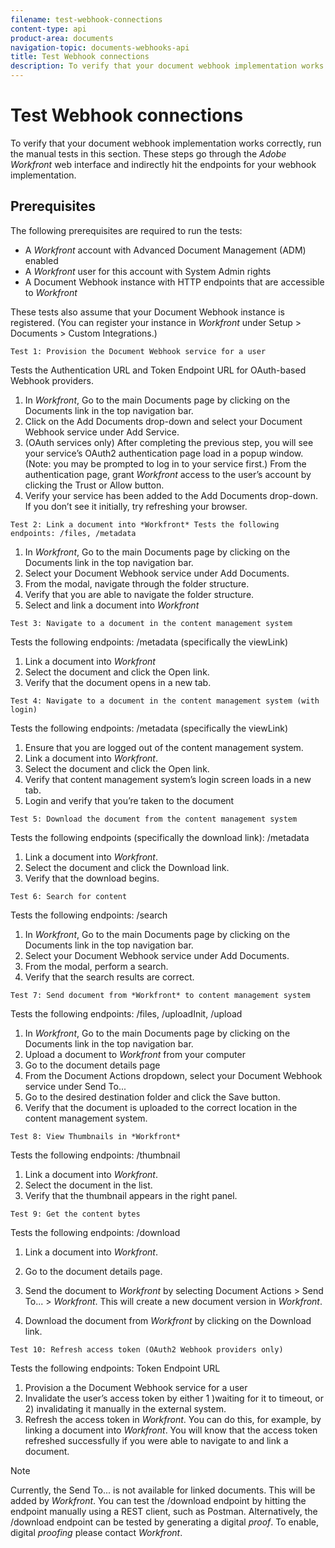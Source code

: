 ```yaml
---
filename: test-webhook-connections
content-type: api
product-area: documents
navigation-topic: documents-webhooks-api
title: Test Webhook connections
description: To verify that your document webhook implementation works correctly, run the manual tests in this section. These steps go through the Adobe Workfront web interface and indirectly hit the endpoints for your webhook implementation.
---
```


# Test Webhook connections

To verify that your document webhook implementation works correctly, run the manual tests in this section. These steps go through the *Adobe Workfront* web interface and indirectly hit the endpoints for your webhook implementation.

## Prerequisites

The following prerequisites are required to run the tests:

* A *Workfront* account with Advanced Document Management (ADM) enabled
* A *Workfront* user for this account with System Admin rights
* A Document Webhook instance with HTTP endpoints that are accessible to *Workfront*

These tests also assume that your Document Webhook instance is registered. (You can register your instance in *Workfront* under Setup > Documents > Custom Integrations.)

`Test 1: Provision the Document Webhook service for a user`

Tests the Authentication URL and Token Endpoint URL for OAuth-based Webhook providers.

1. In *Workfront*, Go to the main Documents page by clicking on the Documents link in the top&nbsp;navigation bar.
1. Click on the Add Documents drop-down and select your Document Webhook service under Add&nbsp;Service.
1. (OAuth services only) After completing the previous step, you will see your service’s OAuth2&nbsp;authentication page load in a popup window. (Note: you may be prompted to log in to your service first.) From the authentication page, grant *Workfront* access to the user’s account by clicking the Trust or Allow button.
1. Verify your service has been added to the Add Documents drop-down. If you don’t see it initially, try&nbsp;refreshing your browser.

`Test 2: Link a document into *Workfront* Tests the following endpoints: /files, /metadata`

1. In *Workfront*, Go to the main Documents page by clicking on the Documents link in the top&nbsp;navigation bar.
1. Select your Document Webhook service under Add Documents.
1. From the modal, navigate through the folder structure.
1. Verify that you are able to navigate the folder structure.
1. Select and link a document into *Workfront*

`Test 3: Navigate to a document in the content management system`

Tests the following endpoints: /metadata (specifically the viewLink)

1. Link a document into *Workfront*
1. Select the document and click the Open link.
1. Verify that the document opens in a new tab.

`Test 4: Navigate to a document in the content management system (with login)`

Tests the following endpoints: /metadata (specifically the viewLink)

1. Ensure that you are logged out of the content management system.
1. Link a document into *Workfront*.
1. Select the document and click the Open link.
1. Verify that content management system’s login screen loads in a new tab.
1. Login and verify that you’re taken to the document

`Test 5: Download the document from the content management system`

Tests the following endpoints (specifically the download link): /metadata&nbsp;

1. Link a document into *Workfront*.
1. Select the document and click the Download link.
1. Verify that the download begins.

`Test 6: Search for content`

Tests the following endpoints: /search

1. In *Workfront*, Go to the main Documents page by clicking on the Documents link in the top&nbsp;navigation bar.
1. Select your Document Webhook service under Add Documents.
1. From the modal, perform a search.
1. Verify that the search results are correct.

`Test 7: Send document from *Workfront* to content management system`

Tests the following endpoints: /files, /uploadInit, /upload

1. In *Workfront*, Go to the main Documents page by clicking on the Documents link in the top navigation bar.
1. Upload a document to *Workfront* from your computer
1. Go to the document details page
1. From the Document Actions dropdown, select your Document Webhook service under Send To...
1. Go to the desired destination folder and click the Save button.
1. Verify that the document is uploaded to the correct location in the content management system.

`Test 8: View Thumbnails in *Workfront*`

Tests the following endpoints: /thumbnail

1. Link a document into *Workfront*.
1. Select the document in the list.
1. Verify that the thumbnail appears in the right panel.

`Test 9: Get the content bytes`

Tests the following endpoints: /download

1. Link a document into *Workfront*.
1. Go to the document details page.
1. Send the document to *Workfront* by selecting Document Actions > Send To... > *Workfront*. This will&nbsp;create a new document version in *Workfront*.

1. Download the document from *Workfront* by clicking on the Download link.

`Test 10: Refresh access token (OAuth2 Webhook providers only)`

Tests the following endpoints: Token Endpoint URL

1. Provision a the Document Webhook service for a user
1. Invalidate the user’s access token by either 1 )waiting for it to timeout, or 2) invalidating it manually in&nbsp;the external system.
1. Refresh the access token in *Workfront*. You can do this, for example, by linking a document into *Workfront*. You will know that the access token refreshed successfully if you were able to navigate to and link a document.

>[!NOTE]
>
>Currently, the Send To... is not available for linked documents. This will be added by *Workfront*. You can test the /download endpoint by hitting the endpoint manually using a REST client, such as Postman. Alternatively, the /download endpoint can be tested by generating a digital *proof*. To enable, digital *proofing* please contact *Workfront*.

